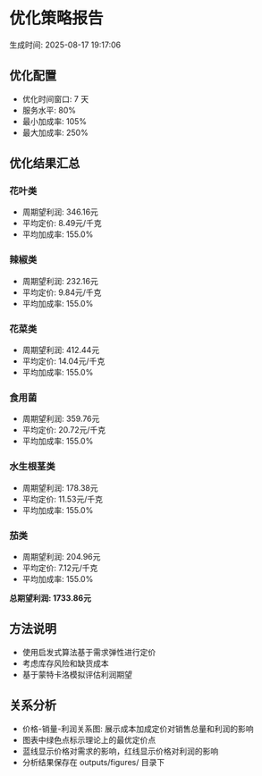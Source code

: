 # 优化策略报告
生成时间: 2025-08-17 19:17:06

## 优化配置
- 优化时间窗口: 7 天
- 服务水平: 80%
- 最小加成率: 105%
- 最大加成率: 250%

## 优化结果汇总
### 花叶类
- 周期望利润: 346.16元
- 平均定价: 8.49元/千克
- 平均加成率: 155.0%

### 辣椒类
- 周期望利润: 232.16元
- 平均定价: 9.84元/千克
- 平均加成率: 155.0%

### 花菜类
- 周期望利润: 412.44元
- 平均定价: 14.04元/千克
- 平均加成率: 155.0%

### 食用菌
- 周期望利润: 359.76元
- 平均定价: 20.72元/千克
- 平均加成率: 155.0%

### 水生根茎类
- 周期望利润: 178.38元
- 平均定价: 11.53元/千克
- 平均加成率: 155.0%

### 茄类
- 周期望利润: 204.96元
- 平均定价: 7.12元/千克
- 平均加成率: 155.0%

**总期望利润: 1733.86元**

## 方法说明
- 使用启发式算法基于需求弹性进行定价
- 考虑库存风险和缺货成本
- 基于蒙特卡洛模拟评估利润期望

## 关系分析
- 价格-销量-利润关系图: 展示成本加成定价对销售总量和利润的影响
- 图表中绿色点标示理论上的最优定价点
- 蓝线显示价格对需求的影响，红线显示价格对利润的影响
- 分析结果保存在 outputs/figures/ 目录下